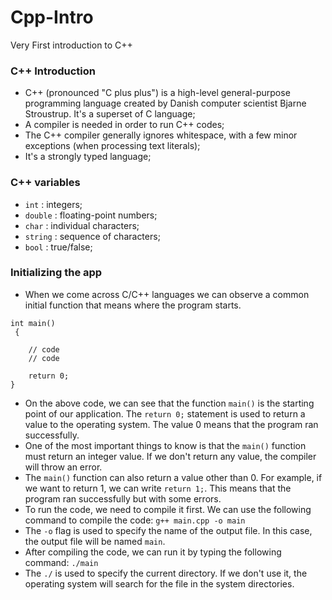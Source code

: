 # Cpp-Intro
Very First introduction to C++

### C++ Introduction
- C++ (pronounced "C plus plus") is a high-level general-purpose programming language created by Danish computer scientist Bjarne Stroustrup. It's a superset of C language;
- A compiler is needed in order to run C++ codes;
- The C++ compiler generally ignores whitespace, with a few minor exceptions (when processing text literals);
- It's a strongly typed language;

### C++ variables
- ```int``` : integers;
- ``` double ``` : floating-point numbers;
- ``` char ``` : individual characters;
- ``` string ``` : sequence of characters;
- ``` bool ``` : true/false;

### Initializing the app
- When we come across C/C++ languages we can observe a common initial function that means where the program starts.
```
int main()
 {

    // code
    // code

    return 0;
} 
```
- On the above code, we can see that the function ```main()``` is the starting point of our application. The ```return 0;``` statement is used to return a value to the operating system. The value 0 means that the program ran successfully.
- One of the most important things to know is that the ```main()``` function must return an integer value. If we don't return any value, the compiler will throw an error.
- The ```main()``` function can also return a value other than 0. For example, if we want to return 1, we can write ```return 1;```. This means that the program ran successfully but with some errors.
- To run the code, we need to compile it first. We can use the following command to compile the code:
```g++ main.cpp -o main```
- The ```-o``` flag is used to specify the name of the output file. In this case, the output file will be named ```main```.
- After compiling the code, we can run it by typing the following command:
```./main```
- The ```./``` is used to specify the current directory. If we don't use it, the operating system will search for the file in the system directories.
 
